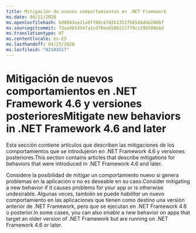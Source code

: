 ```yaml
---
title: Mitigación de nuevos comportamientos en .NET Framework
ms.date: 04/21/2020
ms.openlocfilehash: bd0843ea21a0ff68c6f02b1351f66544dbb200bf
ms.sourcegitcommit: 73aa9653547a1cd70ee6586221f79cc29b588ebd
ms.translationtype: HT
ms.contentlocale: es-ES
ms.lasthandoff: 04/23/2020
ms.locfileid: "82103517"
---
```

# <a name="mitigate-new-behaviors-in-net-framework-46-and-later"></a><span data-ttu-id="a9d67-102">Mitigación de nuevos comportamientos en .NET Framework 4.6 y versiones posteriores</span><span class="sxs-lookup"><span data-stu-id="a9d67-102">Mitigate new behaviors in .NET Framework 4.6 and later</span></span>

<span data-ttu-id="a9d67-103">Esta sección contiene artículos que describen las mitigaciones de los comportamientos que se introdujeron en .NET Framework 4.6 y versiones posteriores.</span><span class="sxs-lookup"><span data-stu-id="a9d67-103">This section contains articles that describe mitigations for behaviors that were introduced in .NET Framework 4.6 and later.</span></span>

<span data-ttu-id="a9d67-104">Considere la posibilidad de mitigar un comportamiento nuevo si genera problemas en la aplicación o no es deseable en su caso.</span><span class="sxs-lookup"><span data-stu-id="a9d67-104">Consider mitigating a new behavior if it causes problems for your app or is otherwise undesirable.</span></span> <span data-ttu-id="a9d67-105">Algunas veces, también se puede *habilitar* un nuevo comportamiento en las aplicaciones que tienen como destino una versión anterior de .NET Framework, pero que se ejecutan en .NET Framework 4.6 o posterior.</span><span class="sxs-lookup"><span data-stu-id="a9d67-105">In some cases, you can also *enable* a new behavior on apps that target an older version of .NET Framework but are running on .NET Framework 4.6 or later.</span></span>
